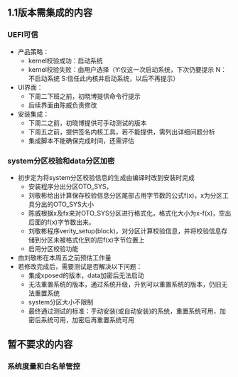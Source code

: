## 1.1版本需集成的内容
### UEFI可信
- 产品策略：
   - kernel校验成功：启动系统
   - kernel校验失败：由用户选择（Y:仅这一次启动系统，下次仍要提示 N：不启动系统 S:信任此内核并启动系统，以后不再提示）
-  UI界面：
   - 下周二下班之前，初晓博提供命令行提示
   - 后续界面由陈威负责修改
- 安装集成：
   - 下周二之前，初晓博提供可手动测试的版本
   - 下周五之前，提供签名内核工具，若不能提供，需列出详细问题分析
   - 集成脚本不能确保完成时间，还需评估
### system分区校验和data分区加密
- 初步定为将system分区校验信息的生成由编译时改到安装时完成
   - 安装程序分出分区OTO_SYS，
   - 刘敬彬给出计算保存校验信息分区尾部占用字节数的公式f(x)，x为分区工具分出的OTO_SYS大小
   - 陈威根据x及fx来对OTO_SYS分区进行格式化，格式化大小为x-f(x)，空出后面的f(x)字节数出来。
   - 刘敬彬程序verity_setup(block)，对分区计算校验信息，并将校验信息存储到分区未被格式化到的后f(x)字节位置上
   - 启用分区校验功能
- 由刘敬彬在本周五之前预估工作量
- 若修改完成后，需要测试是否解决以下问题：
   - 集成xposed的版本，data加密后无法启动
   - 无法重置系统的版本，通过系统升级，升到可以重置系统的版本，仍旧无法重置系统
   - system分区大小不限制
   - 最终通过测试的标准：手动安装(或自动安装)的系统，重置系统可用，加密后系统可用，加密后再重置系统可用

## 暂不要求的内容
### 系统度量和白名单管控
